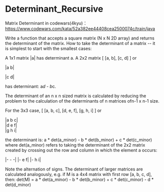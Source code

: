 # Determinant_Recursive

Matrix Determinant in codewars(4kyu)：https://www.codewars.com/kata/52a382ee44408cea2500074c/train/java

Write a function that accepts a square matrix (N x N 2D array) and returns the determinant of the matrix.
How to take the determinant of a matrix -- it is simplest to start with the smallest cases:

A 1x1 matrix |a| has determinant a.
A 2x2 matrix [ [a, b], [c, d] ] or

|a  b|

|c  d|

has determinant: a*d - b*c.

The determinant of an n x n sized matrix is calculated by reducing the problem to the calculation of the determinants of n matrices ofn-1 x n-1 size.

For the 3x3 case, [ [a, b, c], [d, e, f], [g, h, i] ] or

|a b c|  
|d e f|  
|g h i|  

the determinant is: a * det(a_minor) - b * det(b_minor) + c * det(c_minor) where det(a_minor) refers to taking the determinant of the 2x2 matrix created by crossing out the row and column in which the element a occurs:

|- - -|
|- e f|
|- h i|  

Note the alternation of signs.
The determinant of larger matrices are calculated analogously, e.g. if M is a 4x4 matrix with first row [a, b, c, d], then:
det(M) = a * det(a_minor) - b * det(b_minor) + c * det(c_minor) - d * det(d_minor)
